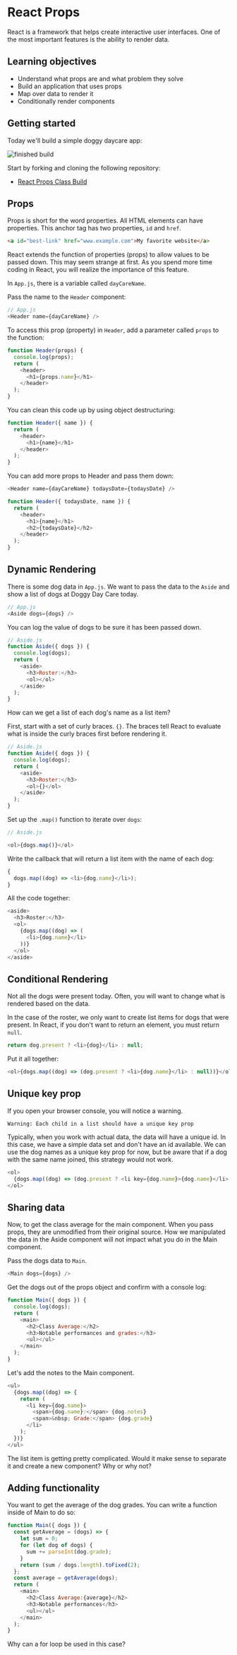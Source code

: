 # React Props

React is a framework that helps create interactive user interfaces. One of the most important features is the ability to render data.

## Learning objectives

- Understand what props are and what problem they solve
- Build an application that uses props
- Map over data to render it
- Conditionally render components

## Getting started

Today we'll build a simple doggy daycare app:

![finished build](../assets/class-build.png)

Start by forking and cloning the following repository:

- [React Props Class Build](https://github.com/joinpursuit/class-build-react-props)

## Props

Props is short for the word properties. All HTML elements can have properties. This anchor tag has two properties, `id` and `href`.

```html
<a id="best-link" href="www.example.com">My favorite website</a>
```

React extends the function of properties (props) to allow values to be passed down. This may seem strange at first. As you spend more time coding in React, you will realize the importance of this feature.

In `App.js`, there is a variable called `dayCareName`.

Pass the name to the `Header` component:

```js
// App.js
<Header name={dayCareName} />
```

To access this prop (property) in `Header`, add a parameter called `props` to the function:

```js
function Header(props) {
  console.log(props);
  return (
    <header>
      <h1>{props.name}</h1>
    </header>
  );
}
```

You can clean this code up by using object destructuring:

```js
function Header({ name }) {
  return (
    <header>
      <h1>{name}</h1>
    </header>
  );
}
```

You can add more props to Header and pass them down:

```js
<Header name={dayCareName} todaysDate={todaysDate} />
```

```js
function Header({ todaysDate, name }) {
  return (
    <header>
      <h1>{name}</h1>
      <h2>{todaysDate}</h2>
    </header>
  );
}
```

## Dynamic Rendering

There is some dog data in `App.js`. We want to pass the data to the `Aside` and show a list of dogs at Doggy Day Care today.

```js
// App.js
<Aside dogs={dogs} />
```

You can log the value of dogs to be sure it has been passed down.

```js
// Aside.js
function Aside({ dogs }) {
  console.log(dogs);
  return (
    <aside>
      <h3>Roster:</h3>
      <ol></ol>
    </aside>
  );
}
```

How can we get a list of each dog's name as a list item?

First, start with a set of curly braces. `{}`. The braces tell React to evaluate what is inside the curly braces first before rendering it.

```js
// Aside.js
function Aside({ dogs }) {
  console.log(dogs);
  return (
    <aside>
      <h3>Roster:</h3>
      <ol>{}</ol>
    </aside>
  );
}
```

Set up the `.map()` function to iterate over `dogs`:

```js
// Aside.js

<ol>{dogs.map()}</ol>
```

Write the callback that will return a list item with the name of each dog:

```js
{
  dogs.map((dog) => <li>{dog.name}</li>);
}
```

All the code together:

```js
<aside>
  <h3>Roster:</h3>
  <ol>
    {dogs.map((dog) => (
      <li>{dog.name}</li>
    ))}
  </ol>
</aside>
```

## Conditional Rendering

Not all the dogs were present today. Often, you will want to change what is rendered based on the data.

In the case of the roster, we only want to create list items for dogs that were present. In React, if you don't want to return an element, you must return `null`.

```js
return dog.present ? <li>{dog}</li> : null;
```

Put it all together:

```js
<ol>{dogs.map((dog) => (dog.present ? <li>{dog.name}</li> : null))}</ol>
```

## Unique key prop

If you open your browser console, you will notice a warning.

```
Warning: Each child in a list should have a unique key prop
```

Typically, when you work with actual data, the data will have a unique id. In this case, we have a simple data set and don't have an id available. We can use the dog names as a unique key prop for now, but be aware that if a dog with the same name joined, this strategy would not work.

```js
<ol>
  {dogs.map((dog) => (dog.present ? <li key={dog.name}>{dog.name}</li> : null))}
</ol>
```

## Sharing data

Now, to get the class average for the main component. When you pass props, they are unmodified from their original source. How we manipulated the data in the Aside component will not impact what you do in the Main component.

Pass the dogs data to `Main`.

```js
<Main dogs={dogs} />
```

Get the dogs out of the props object and confirm with a console log:

```js
function Main({ dogs }) {
  console.log(dogs);
  return (
    <main>
      <h2>Class Average:</h2>
      <h3>Notable performances and grades:</h3>
      <ul></ul>
    </main>
  );
}
```

Let's add the notes to the Main component.

```js
<ul>
  {dogs.map((dog) => {
    return (
      <li key={dog.name}>
        <span>{dog.name}:</span> {dog.notes}
        <span>&nbsp; Grade:</span> {dog.grade}
      </li>
    );
  })}
</ul>
```

The list item is getting pretty complicated. Would it make sense to separate it and create a new component? Why or why not?

## Adding functionality

You want to get the average of the dog grades. You can write a function inside of Main to do so:

```js
function Main({ dogs }) {
  const getAverage = (dogs) => {
    let sum = 0;
    for (let dog of dogs) {
      sum += parseInt(dog.grade);
    }
    return (sum / dogs.length).toFixed(2);
  };
  const average = getAverage(dogs);
  return (
    <main>
      <h2>Class Average:{average}</h2>
      <h3>Notable performances</h3>
      <ul></ul>
    </main>
  );
}
```

Why can a for loop be used in this case?
